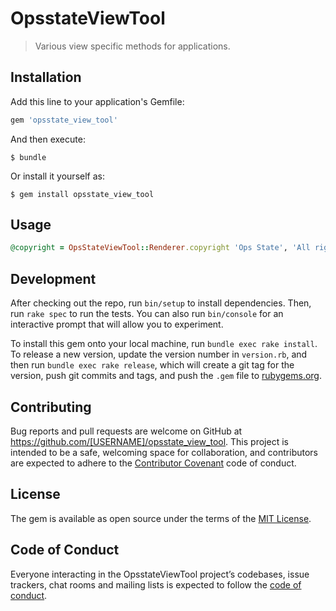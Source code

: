 # OpsstateViewTool

> Various view specific methods for applications.

## Installation

Add this line to your application's Gemfile:

```ruby
gem 'opsstate_view_tool'
```

And then execute:

    $ bundle

Or install it yourself as:

    $ gem install opsstate_view_tool

## Usage

```ruby
@copyright = OpsStateViewTool::Renderer.copyright 'Ops State', 'All right reserved'
```

## Development

After checking out the repo, run `bin/setup` to install dependencies. Then, run `rake spec` to run the tests. You can also run `bin/console` for an interactive prompt that will allow you to experiment.

To install this gem onto your local machine, run `bundle exec rake install`. To release a new version, update the version number in `version.rb`, and then run `bundle exec rake release`, which will create a git tag for the version, push git commits and tags, and push the `.gem` file to [rubygems.org](https://rubygems.org).

## Contributing

Bug reports and pull requests are welcome on GitHub at https://github.com/[USERNAME]/opsstate_view_tool. This project is intended to be a safe, welcoming space for collaboration, and contributors are expected to adhere to the [Contributor Covenant](http://contributor-covenant.org) code of conduct.

## License

The gem is available as open source under the terms of the [MIT License](https://opensource.org/licenses/MIT).

## Code of Conduct

Everyone interacting in the OpsstateViewTool project’s codebases, issue trackers, chat rooms and mailing lists is expected to follow the [code of conduct](https://github.com/[USERNAME]/opsstate_view_tool/blob/master/CODE_OF_CONDUCT.md).
